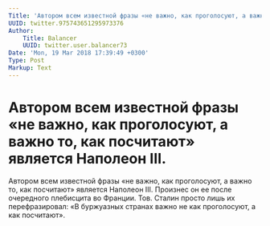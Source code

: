 ```yaml
---
Title: 'Автором всем известной фразы «не важно, как проголосуют, а важно то, как посчитают» является Наполеон III.'
UUID: twitter.975743651295973376
Author:
    Title: Balancer
    UUID: twitter.user.balancer73
Date: 'Mon, 19 Mar 2018 17:39:49 +0300'
Type: Post
Markup: Text
---
```


# Автором всем известной фразы «не важно, как проголосуют, а важно то, как посчитают» является Наполеон III.

Автором всем известной фразы «не важно, как проголосуют, а
важно то, как посчитают» является Наполеон III. Произнес он
ее после очередного плебисцита во Франции. Тов. Сталин
просто лишь их перефразировал: «В буржуазных странах важно
не как проголосуют, а как посчитают».